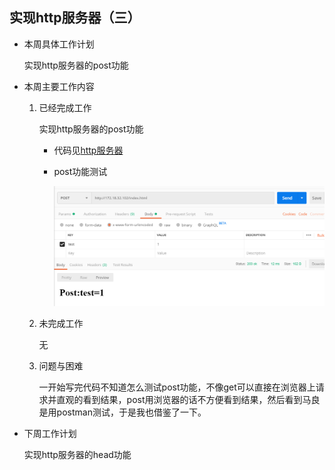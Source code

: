 ## 实现http服务器（三）

- 本周具体工作计划

  实现http服务器的post功能

- 本周主要工作内容

  1. 已经完成工作

     实现http服务器的post功能

     * 代码见[http服务器](https://github.com/2019cloudcomputingpractices/CloudComputingCourse/blob/16340291-%E5%BC%A0%E9%A9%AC%E8%89%AF-16340268-%E6%9D%A8%E8%B1%AA/%E5%A4%A7%E4%BD%9C%E4%B8%9A/HttpServer/src/MyServer/HttpServer.java)

     * post功能测试

       ![1561822553331](https://github.com/2019cloudcomputingpractices/CloudComputingCourse/blob/16340291-%E5%BC%A0%E9%A9%AC%E8%89%AF-16340268-%E6%9D%A8%E8%B1%AA/task1/picture/1561822553331.png?raw=true)

  2. 未完成工作

     无

  3. 问题与困难

     一开始写完代码不知道怎么测试post功能，不像get可以直接在浏览器上请求并直观的看到结果，post用浏览器的话不方便看到结果，然后看到马良是用postman测试，于是我也借鉴了一下。

- 下周工作计划

  实现http服务器的head功能


